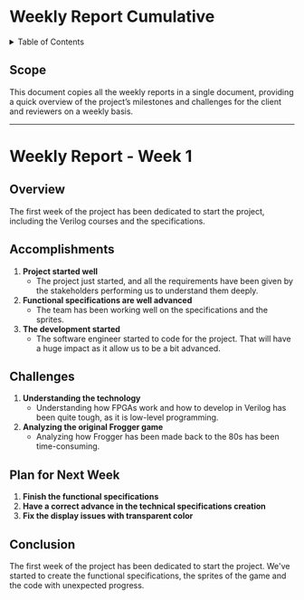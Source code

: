 # Weekly Report Cumulative

<details>
<summary>Table of Contents</summary>

- [Weekly Report Cumulative](#weekly-report-cumulative)
  - [Scope](#scope)
- [Weekly Report - Week 1](#weekly-report---week-1)
  - [Overview](#overview)
  - [Accomplishments](#accomplishments)
  - [Challenges](#challenges)
  - [Plan for Next Week](#plan-for-next-week)
  - [Conclusion](#conclusion)

</details>

## Scope

This document copies all the weekly reports in a single document, providing a quick overview of the project’s milestones and challenges for the client and reviewers on a weekly basis.

---

# Weekly Report - Week 1

## Overview

The first week of the project has been dedicated to start the project, including the Verilog courses and the specifications.

## Accomplishments

1. **Project started well**
   - The project just started, and all the requirements have been given by the stakeholders performing us to understand them deeply.
2. **Functional specifications are well advanced**
    - The team has been working well on the specifications and the sprites.
3. **The development started**
    - The software engineer started to code for the project. That will have a huge impact as it allow us to be a bit advanced.

## Challenges

1. **Understanding the technology**
   - Understanding how FPGAs work and how to develop in Verilog has been quite tough, as it is low-level programming.
2. **Analyzing the original Frogger game**
    - Analyzing how Frogger has been made back to the 80s has been time-consuming.

## Plan for Next Week

1. **Finish the functional specifications**
2. **Have a correct advance in the technical specifications creation**
3. **Fix the display issues with transparent color**

## Conclusion

The first week of the project has been dedicated to start the project. We've started to create the functional specifications, the sprites of the game and the code with unexpected progress.
